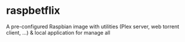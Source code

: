 # raspbetflix
A pre-configured Raspbian image with utilities (Plex server, web torrent client, ...) &amp; local application for manage all
